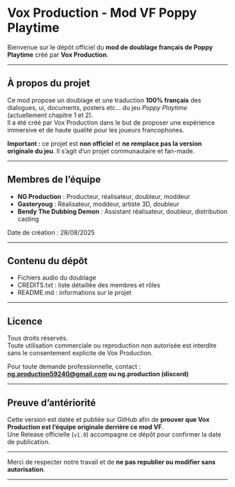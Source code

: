 # Vox Production - Mod VF Poppy Playtime

Bienvenue sur le dépôt officiel du **mod de doublage français de Poppy Playtime** créé par **Vox Production**.

---

## À propos du projet

Ce mod propose un doublage et une traduction **100% français** des dialogues, ui, documents, posters etc... du jeu *Poppy Playtime* (actuellement chapitre 1 et 2).  
Il a été créé par Vox Production dans le but de proposer une expérience immersive et de haute qualité pour les joueurs francophones.

**Important :** ce projet est **non officiel** et **ne remplace pas la version originale du jeu**. Il s’agit d’un projet communautaire et fan-made.

---

## Membres de l’équipe

- **NG Production** : Producteur, réalisateur, doubleur, moddeur
- **Gasteryoug** : Réalisateur, moddeur, artiste 3D, doubleur
- **Bendy The Dubbing Demon** : Assistant réalisateur, doubleur, distribution casting 

Date de création : 28/08/2025

---

## Contenu du dépôt

- Fichiers audio du doublage
- CREDITS.txt : liste détaillée des membres et rôles
- README.md : informations sur le projet

---

## Licence

Tous droits réservés.  
Toute utilisation commerciale ou reproduction non autorisée est interdite sans le consentement explicite de Vox Production.

Pour toute demande professionnelle, contact : **ng.production59240@gmail.com ou ng.production (discord)**

---

## Preuve d’antériorité

Cette version est datée et publiée sur GitHub afin de **prouver que Vox Production est l’équipe originale derrière ce mod VF**.  
Une Release officielle (`v1.0`) accompagne ce dépôt pour confirmer la date de publication.

---

Merci de respecter notre travail et de **ne pas republier ou modifier sans autorisation**.


---
